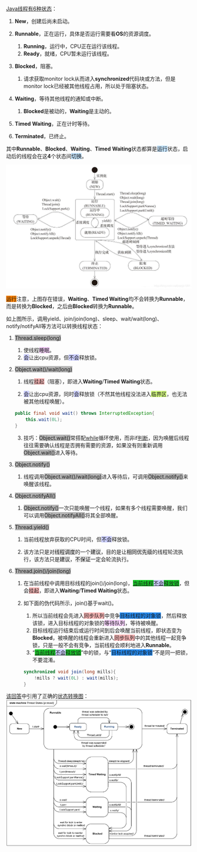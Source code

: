 [Java线程有6种状态](https://blog.csdn.net/pange1991/article/details/53860651)：

1. **New**，创建后尚未启动。

2. **Runnable**，正在运行，具体是否运行需要看**OS**的资源调度。

   1. **Running**，运行中，CPU正在运行该线程。
   2. **Ready**，就绪，CPU暂未运行该线程。

3. **Blocked**，阻塞。
   1. 请求获取monitor lock从而进入**synchronized**代码块或方法，但是monitor lock已经被其他线程占用，所以处于阻塞状态。

4. **Waiting**，等待其他线程的通知或中断。
   1. **Blocked**是被动的，**Waiting**是主动的。

8. **Timed** **Waiting**，正在计时等待。

9. **Terminated**，已终止。

其中**Runnable**、**Blocked**、**Waiting**、**Timed** **Waiting**状态都算是<span style=background:#c2e2ff>运行</span>状态，启动后的线程会在这**4**个状态间<span style=background:#c2e2ff>切换</span>。

![img](../images/2/thread-states-wrong.png)

   

<span style=background:#ff8000>运行</span>注意，上图存在错误，**Waiting**、**Timed Waiting**均不会转换为**Runnable**，而是转换为**Blocked**，之后由**Blocked**转换为**Runnable**。

如上图所示，调用yield、join/join(long)、sleep、wait/wait(long)、notify/notifyAll等方法可以转换线程状态：

1. <span style=background:#b3b3b3>Thread.sleep(long)</span>
   
   1. 使线程<span style=background:#f8d2ff>睡眠</span>。
   2. <span style=background:#c9ccff>会</span>让出cpu资源，但<span style=background:#c9ccff>不会</span>释放锁。
   
2. <span style=background:#b3b3b3>Object.wait()/wait(long)</span>
   
   1. 线程<span style=background:#ffb8b8>挂起</span>（阻塞），即进入**Waiting**/**Timed Waiting**状态。
   
   2. <span style=background:#c9ccff>会</span>让出cpu资源，同时<span style=background:#c9ccff>会</span>释放锁（不然其他线程没法进入<span style=background:#d4fe7f>临界区</span>，也无法被其他线程唤醒）。
   
   ```java
   public final void wait() throws InterruptedException{
       this.wait(0L); 
   }
   ```
   
   3. 技巧：<span style=background:#b3b3b3>Object.wait()</span>常搭配<u>while</u>循环使用，而非if<u>判断</u>，因为唤醒后线程往往需要确认线程是否拥有需要的资源，如果没有则重新调用<span style=background:#b3b3b3>Object.wait()</span>进入等待。
   
3. <span style=background:#b3b3b3>Object.notify()</span>

   1. 线程调用<span style=background:#b3b3b3>Object.wait()/wait(long)</span>进入等待后，可调用<span style=background:#b3b3b3>Object.notify()</span>来唤醒该线程。

4. <span style=background:#b3b3b3>Object.notifyAll()</span>

   1. <span style=background:#b3b3b3>Object.notify()</span>一次只能唤醒一个线程，如果有多个线程需要唤醒，我们可以调用<span style=background:#b3b3b3>Object.notifyAll()</span>将其全部唤醒。

5. <span style=background:#b3b3b3>Thread.yield()</span>

   1. 当前线程放弃获取的CPU时间，但<span style=background:#c9ccff>不会</span>释放锁。
     
   2. 该方法只是对<span style=background:#e6e6e6>线程调度</span>的一个<span style=background:#e6e6e6>建议</span>，目的是让<span style=background:#e6e6e6>相同优先级</span>的线程轮流执行，该方法只是<span style=background:#e6e6e6>建议</span>，<span style=background:#e6e6e6>不保证</span>一定会轮流执行。
   
6. <span style=background:#b3b3b3>Thread.join()/join(long)</span>

   1. 在当前线程中调用目标线程的join()/join(long)，<u><span style=background:#19d02a>当前线程</span><span style=background:#c9ccff>不会</span><span style=background:#19d02a>释放锁</span></u>，但会<span style=background:#ffb8b8>挂起</span>，即进入**Waiting**/**Timed Waiting**状态。

   2. 如下面的伪代码所示，join()基于wait()。
   
         1. 所以当前线程会先进入<span style=background:#ffb8b8>同步队列</span>中竞争<span style=background:#258df6>目标线程的对象锁</span>，然后释放该锁，进入目标线程的对象锁的<span style=background:#f8d2ff>等待队列</span>，等待被唤醒。
         2. 目标线程运行结束后或运行时间到后会唤醒当前线程，即状态变为**Blocked**，被唤醒的线程会重新进入<span style=background:#ffb8b8>同步队列</span>中的其他线程一起竞争锁，只是一般不会有竞争，当前线程会顺利地进入**Runnable**。
         3. “<u><span style=background:#19d02a>当前线程</span><span style=background:#c9ccff>不会</span><span style=background:#19d02a>释放锁</span></u>”中的锁，与“<span style=background:#258df6>目标线程的对象锁</span>”不是同一把锁，不要混淆。
   
         ```java
         synchronized void join(long mills){
             !mills ? wait(0L) : wait(mills);
         }
         ```

[该回答](https://www.zhihu.com/question/27654579/answer/254496076)中引用了正确的[状态转换图](https://www.uml-diagrams.org/java-thread-uml-state-machine-diagram-example.html)：    ![img](../images/2/thread-states-right.png)